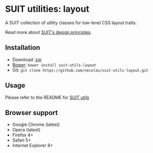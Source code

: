 # SUIT utilities: layout

A SUIT collection of utility classes for low-level CSS layout traits.

Read more about [SUIT's design principles](https://github.com/necolas/suit/).

## Installation

* Download: [zip](https://github.com/necolas/suit-utils-layout/zipball/master)
* [Bower](https://github.com/twitter/bower/): `bower install suit-utils-layout`
* Git: `git clone https://github.com/necolas/suit-utils-layout.git`

## Usage

Please refer to the README for [SUIT utils](https://github.com/necolas/suit-utils/)

## Browser support

* Google Chrome (latest)
* Opera (latest)
* Firefox 4+
* Safari 5+
* Internet Explorer 8+
